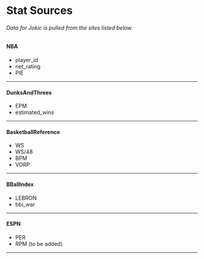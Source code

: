 # Stat Sources
###### Data for Jokic is pulled from the sites listed below.
#### NBA
* player_id
* net_rating
* PIE
---
#### DunksAndThrees
* EPM
* estimated_wins
---
#### BasketballReference
* WS
* WS/48
* BPM
* VORP
---
#### BBallIndex
* LEBRON
* bbi_war
---
#### ESPN
* PER
* RPM (to be added)
---